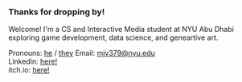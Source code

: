 ### Thanks for dropping by!

Welcome! I'm a CS and Interactive Media student at NYU Abu Dhabi exploring game development, data science, and geneartive art.

Pronouns: [he](https://pronoun.is/he) / [they](https://pronoun.is/they)
Email: [mjv379@nyu.edu](mailto:mjv379@nyu.edu)  
Linkedin: [here!](https://www.linkedin.com/in/mjvar/)  
itch.io: [here!](https://infairvar.itch.io/)  